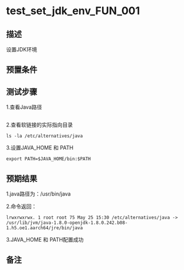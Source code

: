 # test_set_jdk_env_FUN_001

## 描述

设置JDK环境

## 预置条件

## 测试步骤

1.查看Java路径

```which java
```

2.查看软链接的实际指向目录

```ls -la /usr/bin/java
ls -la /etc/alternatives/java
```

3.设置JAVA_HOME 和 PATH

```export JAVA_HOME=/usr/lib/jvm/java-1.8.0-openjdk-1.8.0.232.b09-1.h2.aarch64 
export PATH=$JAVA_HOME/bin:$PATH
```

## 预期结果

1.java路径为：/usr/bin/java

2.命令返回：

```lrwxrwxrwx. 1 root root 22 May 25 15:30 /usr/bin/java -> /etc/alternatives/java
lrwxrwxrwx. 1 root root 75 May 25 15:30 /etc/alternatives/java -> /usr/lib/jvm/java-1.8.0-openjdk-1.8.0.242.b08-1.h5.oe1.aarch64/jre/bin/java
```

3.JAVA_HOME 和 PATH配置成功

## 备注
